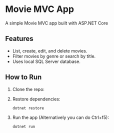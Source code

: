 # Movie MVC App

A simple Movie MVC app built with ASP.NET Core 

## Features

- List, create, edit, and delete movies.
- Filter movies by genre or search by title.
- Uses local SQL Server database.

## How to Run

1. Clone the repo:

2. Restore dependencies:

   ```bash
   dotnet restore
3. Run the app (Alternatively you can do Ctrl+f5):

   ```bash
   dotnet run
